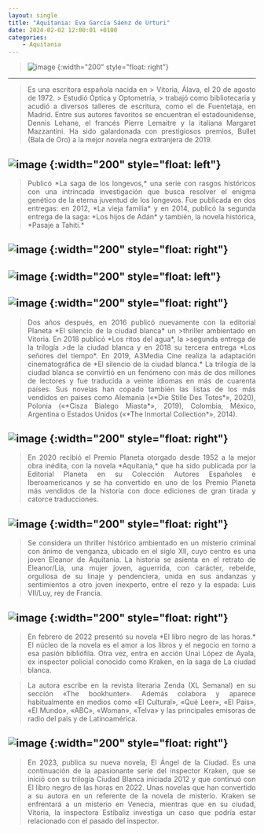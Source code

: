 ```yaml
---
layout: single
title: "Aquitania: Eva García Sáenz de Urturi"
date: 2024-02-02 12:00:01 +0100
categories: 
    - Aquitania
---
```

> ![image](https://github.com/user-attachments/assets/4064175e-7d02-43b3-859c-a9851bb3dc5c)
{:width="200" style="float: right"}
---
> <div align="justify">Es una escritora española nacida en > Vitoria, Álava, el 20 de agosto de 1972. > Estudió Óptica y Optometría, > trabajó como bibliotecaria
> y acudió a diversos talleres de escritura,
> como el de Fuentetaja, en Madrid. Entre sus autores favoritos se
> encuentran el estadounidense, Dennis Lehane, el francés Pierre
> Lemaitre y la italiana Margaret Mazzantini. Ha sido galardonada con
> prestigiosos premios, Bullet (Bala de Oro) a la mejor novela negra
> extranjera de 2019.

![image](https://github.com/user-attachments/assets/01fbba13-d2e6-42f8-9627-d1c8d687966d)
{:width="200" style="float: left"}
---
><div align="justify">Publicó *La saga de los longevos,* una serie con rasgos históricos con
>una intrincada investigación que busca resolver el enigma genético de la
>eterna juventud de los longevos. Fue publicada en dos entregas: en 2012,
>*La vieja familia* y en 2014, publicó la segunda entrega de la saga:
>*Los hijos de Adán* y también,
>la novela histórica, *Pasaje a Tahití.*

![image](https://github.com/user-attachments/assets/e1edd1ca-e57e-467f-8a15-e701b915ef9e)
{:width="200" style="float: right"} 
---
![image](https://github.com/user-attachments/assets/51c0d7eb-9b1e-4450-8a13-b4dc5107fb0d)
{:width="200" style="float: left"} 
---
![image](https://github.com/user-attachments/assets/63a28720-f9cb-4587-8519-c8680e0f1df0)
{:width="200" style="float: right"} 
---


><div align="justify">Dos años después, en 2016 publicó nuevamente con la editorial 
>Planeta *El silencio de la ciudad blanca* un >thriller
>ambientado en Vitoria.
>En 2018 publicó *Los ritos del agua*, la >segunda entrega
>de la trilogía >de la ciudad blanca y en 2018 su tercera
>entrega *Los señores del tiempo*. En 2019, A3Media Cine realiza la
>adaptación cinematográfica de *El silencio de la ciudad blanca.* La
>trilogía de la ciudad blanca se convirtió en un fenómeno con más de dos
>millones de lectores y fue traducida a veinte idiomas en más de cuarenta
>países. Sus novelas han copado también las listas de los más vendidos en
>países como Alemania («*Die Stille Des Totes*», 2020), Polonia («*Cisza
>Bialego Miasta*», 2019), Colombia, México, Argentina o Estados Unidos
>(«*The Inmortal Collection*», 2014).

![image](https://github.com/user-attachments/assets/321a9db0-9d62-4674-a46c-f64c897f8144)
{:width="200" style="float: right"} 
---
><div align="justify">En 2020 recibió el Premio Planeta otorgado desde 1952 a la mejor obra
>inédita, con la novela *Aquitania,* que ha sido publicada por la
>Editorial Planeta en su Colección Autores Españoles e Iberoamericanos y
>se ha convertido en uno de los Premio Planeta más vendidos de la
>historia con doce ediciones de gran tirada y catorce traducciones.


![image](https://github.com/user-attachments/assets/97f920f6-aaf9-40c3-bf6c-74ad0fee5c86)
{:width="200" style="float: right"} 
---
><div align="justify">Se considera un thriller histórico ambientado en un misterio criminal
>con ánimo de venganza, ubicado en el siglo XII, cuyo centro es una joven
>Eleanor de Aquitania. La historia se asienta en el retrato de
>Eleanor/Lía, una mujer joven, aguerrida, con carácter, rebelde,
>orgullosa de su linaje y pendenciera, unida en sus andanzas y
>sentimientos a otro joven inexperto, entre el rezo y la espada: Luis
>VII/Luy, rey de Francia.

![image](https://github.com/user-attachments/assets/c0361d23-2047-4b77-9707-a6fe3df4c834)
{:width="200" style="float: right"} 
---
><div align="justify">En febrero de 2022 presentó su novela *El libro negro de las horas.* El
>núcleo de la novela es el amor a los libros y el negocio en torno a esa
>pasión bibliófila. Otra vez, entra en acción Unai López de Ayala, ex
>inspector policial conocido como Kraken, en la saga de La ciudad blanca.

><div align="justify">La autora escribe en la revista literaria Zenda (XL Semanal) en su
>sección «The bookhunter». Además colabora y aparece habitualmente en
>medios como «El Cultural», «Qué Leer», «El País», «El Mundo», «ABC»,
>«Woman», «Telva» y las principales emisoras de radio del país y de
>Latinoamérica.

![image](https://github.com/user-attachments/assets/b28eea6f-b759-4c70-8596-7a4ab24ad56d)
{:width="200" style="float: right"} 
---
><div align="justify">En 2023, publica su nueva novela, El Ángel de la Ciudad. Es una
>continuación de la apasionante serie del inspector Kraken, que se inició
>con su trilogía Ciudad Blanca iniciada 2012 y que continuó con El libro
>negro de las horas en 2022. Unas novelas que han convertido a su autora
>en un referente de la novela de misterio. Kraken se enfrentará a un
>misterio en Venecia, mientras que en su ciudad, Vitoria, la inspectora
>Estíbaliz investiga un caso que podría estar relacionado con el pasado
>del inspector.
